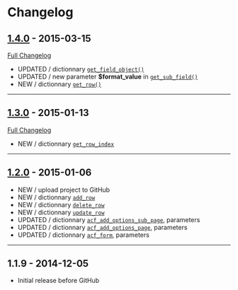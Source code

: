 # Changelog

## [1.4.0](https://github.com/rvola/Advanced-Custom-Fields/tree/1.4.0) - 2015-03-15
[Full Changelog](https://github.com/rvola/Advanced-Custom-Fields/compare/1.3.0...1.4.0)

* UPDATED / dictionnary [`get_field_object()`](http://www.advancedcustomfields.com/resources/get_field_object/)
* UPDATED / new parameter **$format_value** in [`get_sub_field()`](http://www.advancedcustomfields.com/resources/get_sub_field/)
* NEW / dictionnary [`get_row()`](http://www.advancedcustomfields.com/resources/get_row/)

---

## [1.3.0](https://github.com/rvola/Advanced-Custom-Fields/tree/1.3.0) - 2015-01-13
[Full Changelog](https://github.com/rvola/Advanced-Custom-Fields/compare/1.2.0...1.3.0)

* NEW / dictionnary [`get_row_index`](http://www.advancedcustomfields.com/resources/get_row_index/)

---

## [1.2.0](https://github.com/rvola/Advanced-Custom-Fields/tree/1.2.0) - 2015-01-06

* NEW / upload project to GitHub
* NEW / dictionnary [`add_row`](http://www.advancedcustomfields.com/resources/add_row/)
* NEW / dictionnary [`delete_row`](http://www.advancedcustomfields.com/resources/delete_row/)
* NEW / dictionnary [`update_row`](http://www.advancedcustomfields.com/resources/update_row/)
* UPDATED / dictionnary [`acf_add_options_sub_page`](http://www.advancedcustomfields.com/resources/acf_add_options_sub_page/), parameters
* UPDATED / dictionnary [`acf_add_options_page`](http://www.advancedcustomfields.com/resources/acf_add_options_page/), parameters
* UPDATED / dictionnary [`acf_form`](http://www.advancedcustomfields.com/resources/acf_form/), parameters

---

## 1.1.9 - 2014-12-05

* Initial release before GitHub
